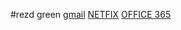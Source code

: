 #rezd
green
[gmail](https://accounts.google.com/signin/v2/identifier?continue=https%3A%2F%2Fmail.google.com%2Fmail%2F&service=mail&sacu=1&rip=1&flowName=GlifWebSignIn&flowEntry=ServiceLogin)
[NETFIX](https://www.netflix.com/login)
[OFFICE 365](https://www.office.com/)
